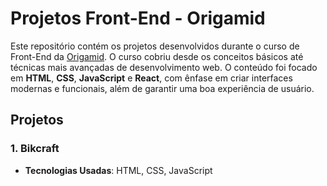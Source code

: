 # Projetos Front-End - Origamid

Este repositório contém os projetos desenvolvidos durante o curso de Front-End da [Origamid](https://www.origamid.com/). O curso cobriu desde os conceitos básicos até técnicas mais avançadas de desenvolvimento web. O conteúdo foi focado em **HTML**, **CSS**, **JavaScript** e **React**, com ênfase em criar interfaces modernas e funcionais, além de garantir uma boa experiência de usuário.

## Projetos

### 1. Bikcraft
- **Tecnologias Usadas**: HTML, CSS, JavaScript
